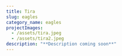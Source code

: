 ```yaml
---
title: Tira
slug: eagles
category_name: eagles
projectImages:
  - /assets/tira.jpeg
  - /assets/tira2.jpeg
description: "**Description coming soon**"
---
```

